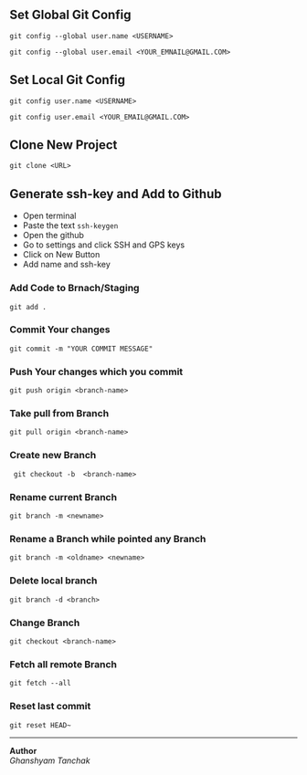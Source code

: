 ## Set Global Git Config
`git config --global user.name <USERNAME>`  

`git config --global user.email <YOUR_EMNAIL@GMAIL.COM>`

## Set Local Git Config
`git config user.name <USERNAME>`    

`git config user.email <YOUR_EMAIL@GMAIL.COM>`
  
## Clone New Project
`git clone <URL>`
 
## Generate ssh-key and Add to Github
* Open terminal
* Paste the text `ssh-keygen`
* Open the github
* Go to settings and click SSH and GPS keys
* Click on New Button
* Add name and ssh-key


### Add Code to Brnach/Staging
` git add . `

### Commit Your changes
` git commit -m "YOUR COMMIT MESSAGE" `

### Push Your changes which you commit
` git push origin <branch-name> `

### Take pull from Branch
` git pull origin <branch-name> `

### Create new Branch
` git checkout -b  <branch-name>`

### Rename current Branch
` git branch -m <newname> `

### Rename a Branch while pointed any Branch
` git branch -m <oldname> <newname> `

### Delete local branch
` git branch -d <branch> `

### Change Branch
` git checkout <branch-name> `

### Fetch all remote Branch
` git fetch --all `

### Reset last commit
` git reset HEAD~ `


***

**Author**    
_Ghanshyam Tanchak_
